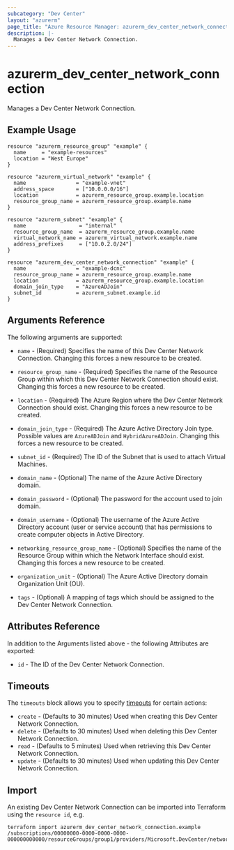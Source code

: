 ```yaml
---
subcategory: "Dev Center"
layout: "azurerm"
page_title: "Azure Resource Manager: azurerm_dev_center_network_connection"
description: |-
  Manages a Dev Center Network Connection.
---
```


# azurerm_dev_center_network_connection

Manages a Dev Center Network Connection.

## Example Usage

```hcl
resource "azurerm_resource_group" "example" {
  name     = "example-resources"
  location = "West Europe"
}

resource "azurerm_virtual_network" "example" {
  name                = "example-vnet"
  address_space       = ["10.0.0.0/16"]
  location            = azurerm_resource_group.example.location
  resource_group_name = azurerm_resource_group.example.name
}

resource "azurerm_subnet" "example" {
  name                 = "internal"
  resource_group_name  = azurerm_resource_group.example.name
  virtual_network_name = azurerm_virtual_network.example.name
  address_prefixes     = ["10.0.2.0/24"]
}

resource "azurerm_dev_center_network_connection" "example" {
  name                = "example-dcnc"
  resource_group_name = azurerm_resource_group.example.name
  location            = azurerm_resource_group.example.location
  domain_join_type    = "AzureADJoin"
  subnet_id           = azurerm_subnet.example.id
}
```

## Arguments Reference

The following arguments are supported:

* `name` - (Required) Specifies the name of this Dev Center Network Connection. Changing this forces a new resource to be created.

* `resource_group_name` - (Required) Specifies the name of the Resource Group within which this Dev Center Network Connection should exist. Changing this forces a new resource to be created.

* `location` - (Required) The Azure Region where the Dev Center Network Connection should exist. Changing this forces a new resource to be created.

* `domain_join_type` - (Required) The Azure Active Directory Join type. Possible values are `AzureADJoin` and `HybridAzureADJoin`. Changing this forces a new resource to be created.

* `subnet_id` - (Required) The ID of the Subnet that is used to attach Virtual Machines.

* `domain_name` - (Optional) The name of the Azure Active Directory domain.

* `domain_password` - (Optional) The password for the account used to join domain.

* `domain_username` - (Optional) The username of the Azure Active Directory account (user or service account) that has permissions to create computer objects in Active Directory.

* `networking_resource_group_name` - (Optional) Specifies the name of the Resource Group within which the Network Interface should exist. Changing this forces a new resource to be created.

* `organization_unit` - (Optional) The Azure Active Directory domain Organization Unit (OU).

* `tags` - (Optional) A mapping of tags which should be assigned to the Dev Center Network Connection.

## Attributes Reference

In addition to the Arguments listed above - the following Attributes are exported:

* `id` - The ID of the Dev Center Network Connection.

## Timeouts

The `timeouts` block allows you to specify [timeouts](https://www.terraform.io/docs/configuration/resources.html#timeouts) for certain actions:

* `create` - (Defaults to 30 minutes) Used when creating this Dev Center Network Connection.
* `delete` - (Defaults to 30 minutes) Used when deleting this Dev Center Network Connection.
* `read` - (Defaults to 5 minutes) Used when retrieving this Dev Center Network Connection.
* `update` - (Defaults to 30 minutes) Used when updating this Dev Center Network Connection.

## Import

An existing Dev Center Network Connection can be imported into Terraform using the `resource id`, e.g.

```shell
terraform import azurerm_dev_center_network_connection.example /subscriptions/00000000-0000-0000-0000-000000000000/resourceGroups/group1/providers/Microsoft.DevCenter/networkConnections/networkConnection1
```
